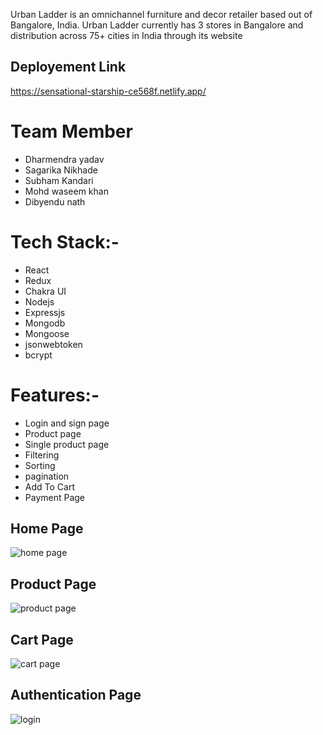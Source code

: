 Urban Ladder is an omnichannel furniture and decor retailer based out of Bangalore, India. Urban Ladder currently has 3 stores in Bangalore and distribution across 75+ cities in India through its website

## Deployement Link
https://sensational-starship-ce568f.netlify.app/

<h1 align="left">Team Member</h1>
<ul>
   <li>Dharmendra yadav</li>
   <li>Sagarika Nikhade</li>
   <li>Subham Kandari</li>
   <li>Mohd waseem khan</li>
   <li>Dibyendu nath</li>
</ul>

<h1 align="left">Tech Stack:-</h1>
<ul>
  <li>React</li>
   <li>Redux</li>
   <li>Chakra UI</li>
   <li>Nodejs</li>
   <li>Expressjs</li>
   <li>Mongodb</li>
   <li>Mongoose</li>
   <li>jsonwebtoken</li>
   <li>bcrypt</li>
</ul>

<h1 align="left">Features:-</h1>
<ul>
  <li>Login and sign page</li>
   <li>Product page</li>
   <li>Single product page</li>
   <li>Filtering</li>
   <li>Sorting</li>
   <li>pagination</li>
     <li>Add To Cart</li>
   <li>Payment Page</li>
</ul>

## Home Page

![home page](https://github.com/Dharam-103/furniture/assets/110045723/3eae1fdc-3bbc-4fae-8ef1-3d7746f49ddf)

## Product Page

![product page](https://github.com/Dharam-103/furniture/assets/110045723/ef633bfa-07c1-456c-8ece-dfc78b8201fd)

## Cart Page

![cart  page](https://github.com/Dharam-103/furniture/assets/110045723/0162bf22-8694-438f-b5ce-b83058aa432a)

## Authentication Page

![login](https://github.com/Dharam-103/furniture/assets/110045723/a6dc32c9-32e8-4e92-b035-d535861ecf6f)








